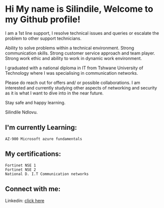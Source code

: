 <h1>Hi My name is Silindile,
Welcome to my Github profile!</h1>
	
I am a 1st line support, I resolve technical issues and queries or escalate the problem to other support technicians.

Ability to solve problems within a technical environment. Strong communication skills. Strong customer service approach and team player. Strong work ethic and ability to work in dynamic work environment.

I graduated with a national diploma in IT from Tshwane University of Technology where I was specialising in communication networks.

Please do reach out for offers and/ or possible collaborations.
I am interested and currently studying other aspects of networking and security as it is what I want to dive into in the near future. 

Stay safe and happy learning.

Silindile Ndlovu.
	

<h2>I'm currently Learning:</h2>

	AZ-900 Microsoft azure fundamentals
	
	
<h2>My certifications:</h2>

	Fortinet NSE 1
	Fortinet NSE 2
	National D. I.T Communication networks
      
    
 

<h2>Connect with me:</h2>


Linkedin: <a href="https://www.linkedin.com/in/silindile-ndlovu/">click here</a>


<!--
**slindii/slindii** is a ✨ _special_ ✨ repository because its `README.md` (this file) appears on your GitHub profile.

Here are some ideas to get you started:

- 🔭 I’m currently working on ...
- 🌱 I’m currently learning ...
- 👯 I’m looking to collaborate on ...
- 🤔 I’m looking for help with ...
- 💬 Ask me about ...
- 📫 How to reach me: ...
- 😄 Pronouns: ...
- ⚡ Fun fact: ...
-->
